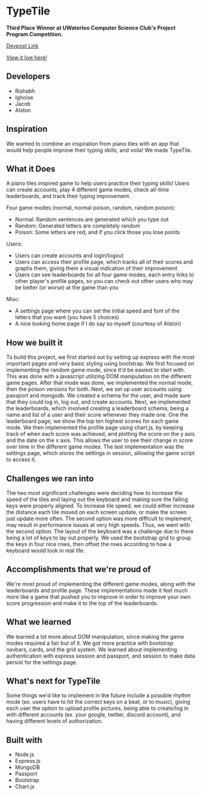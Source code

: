 # TypeTile

**Third Place Winner at UWaterloo Computer Science Club's Project Program Competition.** 

[Devpost Link](https://devpost.com/software/typetile)

[View it live here!](http://type-tile.herokuapp.com/)

## Developers
- Rishabh
- Ighoise
- Jacob
- Alston

## Inspiration

We wanted to combine an inspiration from piano tiles with an app that would help people improve their typing skills, and voila! We made TypeTile.

## What it Does

A piano tiles inspired game to help users practice their typing skills! Users can create accounts, play 4 different game modes, check all-time leaderboards, and track their typing improvement.

Four game modes (normal, normal poison, random, random poison):
- Normal: Random sentences are generated which you type out
- Random: Generated letters are completely random
- Poison: Some letters are red, and if you click those you lose points

Users:
- Users can create accounts and login/logout
- Users can access their profile page, which tracks all of their scores and graphs them, giving them a visual indication of their improvement
- Users can see leaderboards for all four game modes, each entry links to other player's profile pages, so you can check out other users who may be better (or worse) at the game than you

Misc:
- A settings page where you can set the initial speed and font of the letters that you want (you have 5 choices)
- A nice looking home page if I do say so myself (courtesy of Alston)

## How we built it

To build this project, we first started out by setting up express with the most important pages and very basic styling using bootstrap. We first focused on implementing the random game mode, since it'd be easiest to start with. This was done with a javascript utilizing DOM manipulation on the different game pages. After that mode was done, we implemented the normal mode, then the poison versions for both. Next, we set up user accounts using passport and mongodb. We created a schema for the user, and made sure that they could log in, log out, and create accounts. Next, we implemented the leaderboards, which involved creating a leaderboard schema, being a name and list of a user and their score whenever they made one. One the leaderboard page, we show the top ten highest scores for each game mode. We then implemented the profile page using chart.js, by keeping track of when each score was achieved, and plotting the score on the y axis and the date on the x axis. This allows the user to see their change in score over time in the different game modes. The last implementation was the settings page, which stores the settings in session, allowing the game script to access it.

## Challenges we ran into

The two most significant challenges were deciding how to increase the speed of the tiles and laying out the keyboard and making sure the falling keys were properly aligned. To increase tile speed, we could either increase the distance each tile moved on each screen update, or make the screen just update more often. The second option was more difficult to implement, may result in performance issues at very high speeds. Thus, we went with the second option. The layout of the keyboard was a challenge due to there being a lot of keys to lay out properly. We used the bootstrap grid to group the keys in four nice rows, then offset the rows according to how a keyboard would look in real life.

## Accomplishments that we're proud of

We're most proud of implementing the different game modes, along with the leaderboards and profile page. These implementations made it feel much more like a game that pushed you to improve in order to improve your own score progression and make it to the top of the leaderboards.

## What we learned

We learned a lot more about DOM manipulation, since making the game modes required a fair but of it. We got more practice with bootstrap navbars, cards, and the grid system. We learned about implementing authentication with express session and passport, and session to make data persist for the settings page.

## What's next for TypeTile

Some things we'd like to implement in the future include a possible rhythm mode (ex. users have to hit the correct keys on a beat, or to music), giving each user the option to upload profile pictures, being able to create/log in with different accounts (ex. your google, twitter, discord account), and having different levels of authorization.

## Built with
- Node.js
- Express.js
- MongoDB
- Passport
- Bootstrap
- Chart.js

